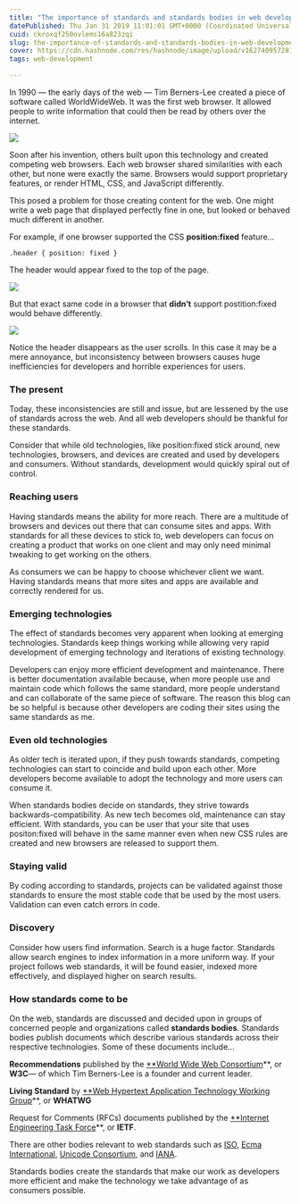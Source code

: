 ```yaml
---
title: "The importance of standards and standards bodies in web development"
datePublished: Thu Jan 31 2019 11:01:01 GMT+0000 (Coordinated Universal Time)
cuid: ckroxqf250ovlems16a823zqi
slug: the-importance-of-standards-and-standards-bodies-in-web-development-c0d0f379854f
cover: https://cdn.hashnode.com/res/hashnode/image/upload/v1627409572818/3v7kq6F43.png
tags: web-development

---
```



In 1990 — the early days of the web — Tim Berners-Lee created a piece of software called WorldWideWeb. It was the first web browser. It allowed people to write information that could then be read by others over the internet.

![](https://cdn.hashnode.com/res/hashnode/image/upload/v1627409562444/iD6_J4h3_.png)

Soon after his invention, others built upon this technology and created competing web browsers. Each web browser shared similarities with each other, but none were exactly the same. Browsers would support proprietary features, or render HTML, CSS, and JavaScript differently.

This posed a problem for those creating content for the web. One might write a web page that displayed perfectly fine in one, but looked or behaved much different in another.

For example, if one browser supported the CSS **position:fixed** feature…

```
.header { position: fixed }
```


The header would appear fixed to the top of the page.

![](https://cdn.hashnode.com/res/hashnode/image/upload/v1627409565400/LP9keIbw-.gif)

But that exact same code in a browser that **didn’t** support postition:fixed would behave differently.

![](https://cdn.hashnode.com/res/hashnode/image/upload/v1627409569811/-v7em2fyj.gif)

Notice the header disappears as the user scrolls. In this case it may be a mere annoyance, but inconsistency between browsers causes huge inefficiencies for developers and horrible experiences for users.

### The present

Today, these inconsistencies are still and issue, but are lessened by the use of standards across the web. And all web developers should be thankful for these standards.

Consider that while old technologies, like position:fixed stick around, new technologies, browsers, and devices are created and used by developers and consumers. Without standards, development would quickly spiral out of control.

### Reaching users

Having standards means the ability for more reach. There are a multitude of browsers and devices out there that can consume sites and apps. With standards for all these devices to stick to, web developers can focus on creating a product that works on one client and may only need minimal tweaking to get working on the others.

As consumers we can be happy to choose whichever client we want. Having standards means that more sites and apps are available and correctly rendered for us.

### Emerging technologies

The effect of standards becomes very apparent when looking at emerging technologies. Standards keep things working while allowing very rapid development of emerging technology and iterations of existing technology.

Developers can enjoy more efficient development and maintenance. There is better documentation available because, when more people use and maintain code which follows the same standard, more people understand and can collaborate of the same piece of software. The reason this blog can be so helpful is because other developers are coding their sites using the same standards as me.

### Even old technologies

As older tech is iterated upon, if they push towards standards, competing technologies can start to coincide and build upon each other. More developers become available to adopt the technology and more users can consume it.

When standards bodies decide on standards, they strive towards backwards-compatibility. As new tech becomes old, maintenance can stay efficient. With standards, you can be user that your site that uses positon:fixed will behave in the same manner even when new CSS rules are created and new browsers are released to support them.

### Staying valid

By coding according to standards, projects can be validated against those standards to ensure the most stable code that be used by the most users. Validation can even catch errors in code.

### Discovery

Consider how users find information. Search is a huge factor. Standards allow search engines to index information in a more uniform way. If your project follows web standards, it will be found easier, indexed more effectively, and displayed higher on search results.

### How standards come to be

On the web, standards are discussed and decided upon in groups of concerned people and organizations called **standards bodies**. Standards bodies publish documents which describe various standards across their respective technologies. Some of these documents include…

**Recommendations** published by the [**World Wide Web Consortium](https://www.w3.org/)**, or **W3C**— of which Tim Berners-Lee is a founder and current leader.

**Living Standard** by [**Web Hypertext Application Technology Working Group](https://whatwg.org/)**, or **WHATWG**

Request for Comments (RFCs) documents published by the [**Internet Engineering Task Force](https://www.ietf.org/)**, or **IETF**.

There are other bodies relevant to web standards such as [ISO](https://www.iso.org/home.html), [Ecma International](https://www.ecma-international.org/), [Unicode Consortium](http://unicode.org/consortium/consort.html), and [IANA](https://www.iana.org/).

Standards bodies create the standards that make our work as developers more efficient and make the technology we take advantage of as consumers possible.